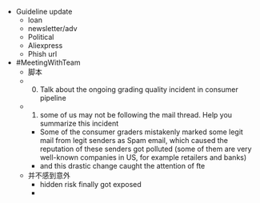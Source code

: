 - Guideline update
	- loan
	- newsletter/adv
	- Political
	- Aliexpress
	- Phish url
- #MeetingWithTeam
	- 脚本
	- 0. Talk about the ongoing grading quality incident in consumer pipeline
	- 1. some of us may not be following the mail thread. 
	  Help you summarize this incident
		- Some of the consumer graders mistakenly marked some legit mail from legit senders as Spam email, which caused the reputation of these senders got polluted (some of them are very well-known companies in US, for example retailers and banks)
		- and this drastic change caught the attention of fte
	- 并不感到意外
		- hidden risk finally got exposed
		-